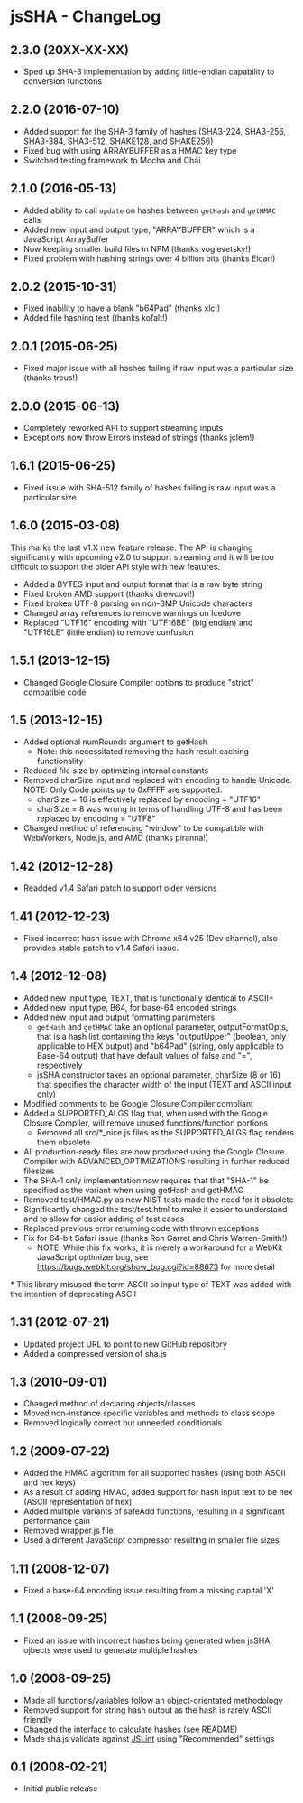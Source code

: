jsSHA - ChangeLog
=========================

2.3.0 (20XX-XX-XX)
-------------------------
- Sped up SHA-3 implementation by adding little-endian capability to
  conversion functions 

2.2.0 (2016-07-10)
-------------------------
- Added support for the SHA-3 family of hashes (SHA3-224, SHA3-256,
  SHA3-384, SHA3-512, SHAKE128, and SHAKE256)
- Fixed bug with using ARRAYBUFFER as a HMAC key type
- Switched testing framework to Mocha and Chai

2.1.0 (2016-05-13)
-------------------------
- Added ability to call `update` on hashes between `getHash` and `getHMAC` calls
- Added new input and output type, "ARRAYBUFFER" which is a JavaScript
  ArrayBuffer
- Now keeping smaller build files in NPM (thanks vogievetsky!)
- Fixed problem with hashing strings over 4 billion bits (thanks Eicar!)

2.0.2 (2015-10-31)
-------------------------
- Fixed inability to have a blank "b64Pad" (thanks xlc!)
- Added file hashing test (thanks kofalt!)

2.0.1 (2015-06-25)
-------------------------
- Fixed major issue with all hashes failing if raw input was a particular size
  (thanks treus!)

2.0.0 (2015-06-13)
-------------------------
- Completely reworked API to support streaming inputs
- Exceptions now throw Errors instead of strings (thanks jclem!)

1.6.1 (2015-06-25)
-------------------------
- Fixed issue with SHA-512 family of hashes failing is raw input was a
  particular size

1.6.0 (2015-03-08)
-------------------------
This marks the last v1.X new feature release.  The API is changing
significantly with upcoming v2.0 to support streaming and it will be too
difficult to support the older API style with new features.

- Added a BYTES input and output format that is a raw byte string
- Fixed broken AMD support (thanks drewcovi!)
- Fixed broken UTF-8 parsing on non-BMP Unicode characters
- Changed array references to remove warnings on Icedove
- Replaced "UTF16" encoding with "UTF16BE" (big endian) and "UTF16LE" (little
  endian) to remove confusion

1.5.1 (2013-12-15)
-------------------------
- Changed Google Closure Compiler options to produce "strict" compatible code

1.5 (2013-12-15)
-------------------------
- Added optional numRounds argument to getHash
  - Note: this necessitated removing the hash result caching functionality
- Reduced file size by optimizing internal constants
- Removed charSize input and replaced with encoding to handle Unicode.  NOTE:
  Only Code points up to 0xFFFF are supported.
  - charSize = 16 is effectively replaced by encoding = "UTF16"
  - charSize = 8 was wrong in terms of handling UTF-8 and has been replaced by
    encoding = "UTF8"
- Changed method of referencing "window" to be compatible with WebWorkers,
  Node.js, and AMD (thanks piranna!)

1.42 (2012-12-28)
-------------------------
- Readded v1.4 Safari patch to support older versions

1.41 (2012-12-23)
-------------------------
- Fixed incorrect hash issue with Chrome x64 v25 (Dev channel), also provides
  stable patch to v1.4 Safari issue.

1.4 (2012-12-08)
-------------------------
- Added new input type, TEXT, that is functionally identical to ASCII*
- Added new input type, B64, for base-64 encoded strings
- Added new input and output formatting parameters
  - `getHash` and `getHMAC` take an optional parameter, outputFormatOpts,
    that is a hash list containing the keys "outputUpper" (boolean, only
    applicable to HEX output) and "b64Pad" (string, only applicable to Base-64
    output) that have default values of false and "=", respectively
  - jsSHA constructor takes an optional parameter, charSize (8 or 16) that
    specifies the character width of the input (TEXT and ASCII input only)
- Modified comments to be Google Closure Compiler compliant
- Added a SUPPORTED_ALGS flag that, when used with the Google Closure Compiler,
  will remove unused functions/function portions
  - Removed all src/*_nice.js files as the SUPPORTED_ALGS flag renders them
    obsolete
- All production-ready files are now produced using the Google Closure Compiler
  with ADVANCED_OPTIMIZATIONS resulting in further reduced filesizes
- The SHA-1 only implementation now requires that that "SHA-1" be specified as
  the variant when using getHash and getHMAC
- Removed test/HMAC.py as new NIST tests made the need for it obsolete
- Significantly changed the test/test.html to make it easier to understand and
  to allow for easier adding of test cases
- Replaced previous error returning code with thrown exceptions
- Fix for 64-bit Safari issue (thanks Ron Garret and Chris Warren-Smith!)
  - NOTE: While this fix works, it is merely a workaround for a WebKit JavaScript
   optimizer bug, see https://bugs.webkit.org/show_bug.cgi?id=88673 for more detail

\* This library misused the term ASCII so input type of TEXT was added with the
  intention of deprecating ASCII

1.31 (2012-07-21)
-------------------------
- Updated project URL to point to new GitHub repository
- Added a compressed version of sha.js

1.3 (2010-09-01)
-------------------------
- Changed method of declaring objects/classes
- Moved non-instance specific variables and methods to class scope
- Removed logically correct but unneeded conditionals

1.2 (2009-07-22)
-------------------------
- Added the HMAC algorithm for all supported hashes (using both ASCII and hex
  keys)
- As a result of adding HMAC, added support for hash input text to be hex
  (ASCII representation of hex)
- Added multiple variants of safeAdd functions, resulting in a significant
  performance gain
- Removed wrapper.js file
- Used a different JavaScript compressor resulting in smaller file sizes

1.11 (2008-12-07)
-------------------------
- Fixed a base-64 encoding issue resulting from a missing capital 'X'

1.1 (2008-09-25)
-------------------------
- Fixed an issue with incorrect hashes being generated when jsSHA ojbects were
  used to generate multiple hashes

1.0 (2008-09-25)
-------------------------
- Made all functions/variables follow an object-orientated methodology
- Removed support for string hash output as the hash is rarely ASCII friendly
- Changed the interface to calculate hashes (see README)
- Made sha.js validate against [JSLint](http://www.jslint.com/) using
  "Recommended" settings

0.1 (2008-02-21)
-------------------------
- Initial public release
